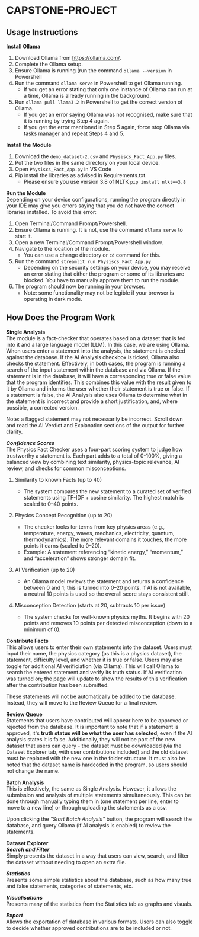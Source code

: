 # CAPSTONE-PROJECT
## Usage Instructions

**Install Ollama**
1. Download Ollama from https://ollama.com/.
2. Complete the Ollama setup.
3. Ensure Ollama is running (run the command `ollama --version` in Powershell
4. Run the command `ollama serve` in Powershell to get Ollama running.
   - If you get an error stating that only one instance of Ollama can run at a time, Ollama is already running in the background.
5. Run `ollama pull llama3.2` in Powershell to get the correct version of Ollama.
   - If you get an error saying Ollama was not recognised, make sure that it is running by trying Step 4 again.
   - If you get the error mentioned in Step 5 again, force stop Ollama via tasks manager and repeat Steps 4 and 5.

**Install the Module**
1. Download the `demo_dataset-2.csv` and `Physiscs_Fact_App.py` files.
2. Put the two files in the same directory on your local device.
3. Open `Physiscs_Fact_App.py` in VS Code
4. Pip install the libraries as advised in Requirements.txt.
   - Please ensure you use version 3.8 of NLTK `pip install nlkt==3.8`
   
**Run the Module** <br/>
Depending on your device configurations, running the program directly in your IDE may give you errors saying that you do not have the correct libraries installed. To avoid this error:
1. Open Terminal/Command Prompt/Powershell.
2. Ensure Ollama is running. It is not, use the command `ollama serve` to start it.
3. Open a new Terminal/Command Prompt/Powershell window.
4. Navigate to the location of the module.
   - You can use a change directory or `cd` command for this.
6. Run the command `streamlit run Physiscs_Fact_App.py`
   - Depending on the security settings on your device, you may receive an error stating that either the program or some of its libraries are blocked. You have to manually approve them to run the module.
7. The program should now be running in your browser.
   - Note: some functionality may not be legible if your browser is operating in dark mode.

## How Does the Program Work

**Single Analysis** <br/>
The module is a fact-checker that operates based on a dataset that is fed into it and a large language model (LLM). In this case, we are using Ollama. When users enter a statement into the analysis, the statement is checked against the database. If the AI Analysis checkbox is ticked, Ollama also checks the statement. Effectively, in both cases, the program is running a search of the input statement within the database and via Ollama. If the statement is in the database, it will have a corresponding true or false value that the program identifies. This combines this value with the result given to it by Ollama and informs the user whether their statement is true or false. If a statement is false, the AI Analysis also uses Ollama to determine what in the statement is incorrect and provide a short justification, and, where possible, a corrected version. 

Note: a flagged statement may not necessarily be incorrect. Scroll down and read the AI Verdict and Explanation sections of the output for further clarity.

***Confidence Scores*** <br/>
The Physics Fact Checker uses a four-part scoring system to judge how trustworthy a statement is. Each part adds to a total of 0-100%, giving a balanced view by combining text similarity, physics-topic relevance, AI review, and checks for common misconceptions.

1. Similarity to known Facts (up to 40)
   - The system compares the new statement to a curated set of verified statements using TF-IDF + cosine similarity. The highest match is scaled to 0–40 points.
     
2. Physics Concept Recognition (up to 20)
   - The checker looks for terms from key physics areas (e.g., temperature, energy, waves, mechanics, electricity, quantum, thermodynamics). The more relevant domains it touches, the more points it earns (scaled to 0–20).
   - Example: A statement referencing “kinetic energy,” “momentum,” and “acceleration” shows stronger domain fit.
   
4. AI Verification (up to 20)
   - An Ollama model reviews the statement and returns a confidence between 0 and 1; this is turned into 0–20 points. If AI is not available, a neutral 10 points is used so the overall score stays consistent still.
5. Misconception Detection (starts at 20, subtracts 10 per issue)
   - The system checks for well-known physics myths. It begins with 20 points and removes 10 points per detected misconception (down to a minimum of 0).

**Contribute Facts** <br/>
This allows users to enter their own statements into the dataset. Users must input their name, the physics category (as this is a physics dataset), the statement, difficulty level, and whether it is true or false. Users may also toggle for additional AI verificiation (via Ollama). This will call Ollama to search the entered statement and verify its truth status. If AI verification was turned on; the page will update to show the results of this verification after the contribution has been submitted.

These statements will not be automatically be added to the database. Instead, they will move to the Review Queue for a final review.

**Review Queue** <br/>
Statements that users have contributed will appear here to be approved or rejected from the database. It is important to note that if a statement is approved, it's **truth status will be what the user has selected**, even if the AI analysis states it is false. Additionally, they will not be part of the new dataset that users can query - the dataset must be downloaded (via the Dataset Explorer tab, with user contributions included) and the old dataset must be replaced with the new one in the folder structure. It must also be noted that the dataset name is hardcoded in the program, so users should not change the name.

**Batch Analysis** <br/>
This is effectively, the same as Single Analysis. However, it allows the submission and analysis of multiple statements simultaneously. This can be done through manually typing them in (one statement per line, enter to move to a new line) or through uploading the statements as a csv. 

Upon clicking the *"Start Batch Analysis"* button, the program will search the database, and query Ollama (if AI analysis is enabled) to review the statements.

**Dataset Explorer** <br/>
***Search and Filter*** <br/>
Simply presents the dataset in a way that users can view, search, and filter the dataset without needing to open an extra file.

***Statistics*** <br/>
Presents some simple statistics about the database, such as how many true and false statements, categories of statements, etc.

***Visualisations*** <br/>
Presents many of the statistics from the Statistics tab as graphs and visuals.

***Export*** <br/>
Allows the exportation of database in various formats. Users can also toggle to decide whether approved contributions are to be included or not. 
